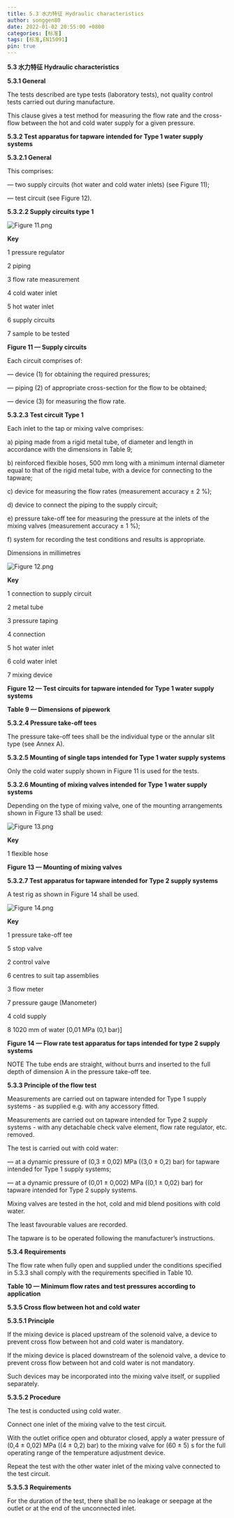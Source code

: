 ```yaml
---
title: 5.3 水力特征 Hydraulic characteristics
author: songgen80
date: 2022-01-02 20:55:00 +0800
categories: [标准]
tags: [标准,EN15091]
pin: true
---
```


**5.3 水力特征 Hydraulic characteristics**

**5.3.1 General**

The tests described are type tests (laboratory tests), not quality control tests carried out during manufacture.

This clause gives a test method for measuring the flow rate and the cross-flow between the hot and cold water supply for a given pressure.

**5.3.2 Test apparatus for tapware intended for Type 1 water supply systems**

**5.3.2.1  General**

This comprises:

— two supply circuits (hot water and cold water inlets) (see Figure 11);

— test circuit (see Figure 12).

**5.3.2.2  Supply circuits type 1**

![Figure 11.png](https://s2.loli.net/2022/07/01/rRq12xIlFy5Ep4A.png)

**Key**

1 pressure regulator

2 piping

3 flow rate measurement

4 cold water inlet

5 hot water inlet

6 supply circuits

7 sample to be tested

**Figure 11 — Supply circuits**

Each circuit comprises of:

— device (1) for obtaining the required pressures;

— piping (2) of appropriate cross-section for the flow to be obtained;

— device (3) for measuring the flow rate.

**5.3.2.3 Test circuit Type 1**

Each inlet to the tap or mixing valve comprises:

a) piping made from a rigid metal tube, of diameter and length in accordance with the dimensions in Table 9; 

b) reinforced flexible hoses, 500 mm long with a minimum internal diameter equal to that of the rigid metal tube, with a device for connecting to the tapware;

c) device for measuring the flow rates (measurement accuracy ± 2 %);

d) device to connect the piping to the supply circuit;

e) pressure take-off tee for measuring the pressure at the inlets of the mixing valves (measurement accuracy ± 1 %);

f) system for recording the test conditions and results is appropriate.

Dimensions in millimetres

![Figure 12.png](https://s2.loli.net/2022/07/01/w721X4n6CMkrLRD.png)

**Key**

1 connection to supply circuit

2 metal tube

3 pressure taping

4 connection

5 hot water inlet

6 cold water inlet

7 mixing device

**Figure 12 — Test circuits for tapware intended for Type 1 water supply systems**

**Table 9 — Dimensions of pipework**



**5.3.2.4 Pressure take-off tees**

The pressure take-off tees shall be the individual type or the annular slit type (see Annex A).

**5.3.2.5  Mounting of single taps intended for Type 1 water supply systems**

Only the cold water supply shown in Figure 11 is used for the tests.

**5.3.2.6  Mounting of mixing valves intended for Type 1 water supply systems**

Depending on the type of mixing valve, one of the mounting arrangements shown in Figure 13 shall be used:

![Figure 13.png](https://s2.loli.net/2022/07/01/9B4YCWoVeUgtLfJ.png)

**Key**

1 flexible hose

**Figure 13 — Mounting of mixing valves**

**5.3.2.7 Test apparatus for tapware intended for Type 2 supply systems**

A test rig as shown in Figure 14 shall be used.

![Figure 14.png](https://s2.loli.net/2022/07/01/UetL5ql9ZrduaSY.png)

**Key**

1 pressure take-off tee 

5 stop valve

2 control valve 

6 centres to suit tap assemblies

3 flow meter 

7 pressure gauge (Manometer)

4 cold supply 

8 1020 mm of water [0,01 MPa (0,1 bar)]

**Figure 14 — Flow rate test apparatus for taps intended for type 2 supply systems**

NOTE      The tube ends are straight, without burrs and inserted to the full depth of dimension A in the pressure take-off tee.

**5.3.3 Principle of the flow test**

Measurements are carried out on tapware intended for Type 1 supply systems - as supplied e.g. with any accessory fitted.

Measurements are carried out on tapware intended for Type 2 supply systems - with any detachable check valve element, flow rate regulator, etc. removed.

The test is carried out with cold water:

— at a dynamic pressure of (0,3 ± 0,02) MPa ((3,0 ± 0,2) bar) for tapware intended for Type 1 supply systems;

— at a dynamic pressure of (0,01 ± 0,002) MPa ((0,1 ± 0,02) bar) for tapware intended for Type 2 supply systems. 

Mixing valves are tested in the hot, cold and mid blend positions with cold water.

The least favourable values are recorded.

The tapware is to be operated following the manufacturer’s instructions.



**5.3.4 Requirements**

The flow rate when fully open and supplied under the conditions specified in 5.3.3 shall comply with the requirements specified in Table 10.

**Table 10 — Minimum flow rates and test pressures according to application**





**5.3.5 Cross flow between hot and cold water**

**5.3.5.1  Principle**

If the mixing device is placed upstream of the solenoid valve, a device to prevent cross flow between hot and cold water is mandatory.

If the mixing device is placed downstream of the solenoid valve, a device to prevent cross flow between hot and cold water is not mandatory.

Such devices may be incorporated into the mixing valve itself, or supplied separately.

**5.3.5.2  Procedure**

The test is conducted using cold water.

Connect one inlet of the mixing valve to the test circuit.

With the outlet orifice open and obturator closed, apply a water pressure of (0,4 ± 0,02) MPa ((4 ± 0,2) bar) to the mixing valve for (60 ± 5) s for the full operating range of the temperature adjustment device.

Repeat the test with the other water inlet of the mixing valve connected to the test circuit.

**5.3.5.3  Requirements**

For the duration of the test, there shall be no leakage or seepage at the outlet or at the end of the unconnected inlet.

